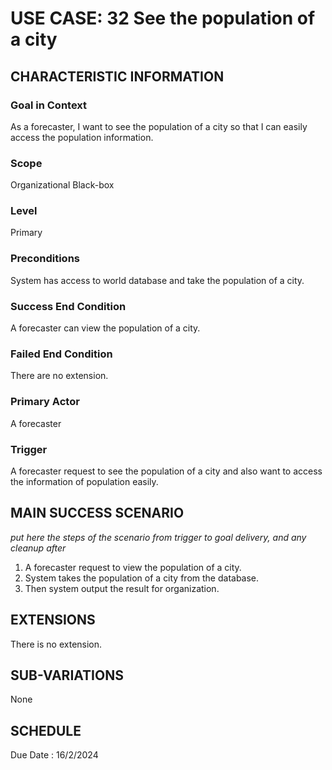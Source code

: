 # USE CASE: 32 See the population of a city
## CHARACTERISTIC INFORMATION

### Goal in Context

As a forecaster, I want to see the population of a city so that I can easily access the population information.

### Scope

Organizational Black-box

### Level

Primary

### Preconditions

System has access to world database and take the population of a city.

### Success End Condition

A forecaster can view the population of a city.

### Failed End Condition

There are no extension.

### Primary Actor

A forecaster

### Trigger

A forecaster request to see the population of a city and also want to access the information of population easily.

## MAIN SUCCESS SCENARIO

*put here the steps of the scenario from trigger to goal delivery, and any cleanup after*
1.  A forecaster request to view the population of a city.
2.  System takes the population of a city from the database.
3.  Then system output the result for organization.

## EXTENSIONS


There is no extension.

## SUB-VARIATIONS

None

## SCHEDULE

Due Date : 16/2/2024
